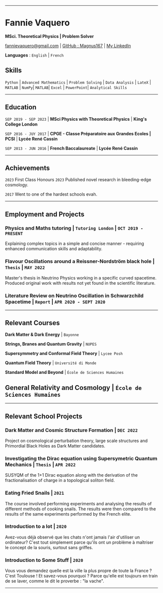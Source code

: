 
-------------------------------

# Fannie Vaquero

**MSci. Theoretical Physics &#124; Problem Solver**

<div id="webaddress">
<a href="fannievaquero@gmail.com">fannievaquero@gmail.com</a>
&#124; <a href="https://github.com/Magnus167">GitHub : Magnus167</a>
&#124; <a href="www.linkedin.com/in/fannievaquero">My LinkedIn</a>
</div>

**Languages** : `English` &#124; `French`

## Skills

`Python` &#124; `Advanced Mathematics` &#124; `Problem Solving` &#124; `Data Analysis` &#124; `LateX` &#124; `MATLAB` &#124; `NumPy`&#124; `MATLAB`&#124; `Excel` &#124; `PowerPoint`&#124; `Analytical Skills`


-------------------------------

## Education

`SEP 2019 - SEP 2023` &#124; **MSci Physics with Theoretical Physics** &#124;
**King's College London**

`SEP 2016 - JUY 2017` &#124; **CPGE - Classe Préparatoire aux Grandes Ecoles &#124; PCSI** &#124;
**Lycée René Cassin**

`SEP 2013 - JUN 2016` &#124; **French Baccalaureate** &#124;
**Lycée René Cassin**

-------------------------------

## Achievements

`2023` First Class Honours
`2023` Published novel research in bleeding-edge cosmology.

`2017` Went to one of the hardest schools evah.

-------------------------------

## Employment and Projects

### **Physics and Maths tutoring** &#124; `Tutoring London` &#124; `OCT 2019 - PRESENT`

Explaining complex topics in a simple and concise manner - requiring enhanced communication skills and adaptability.

### **Flavour Oscillations around a Reissner-Nordström black hole** &#124; `Thesis` &#124; `MAY 2022`

Master's thesis in Neutrino Physics working in a specific curved spacetime. Produced original work with results not yet found in the scientific literature.

### **Literature Review on Neutrino Oscillation in Schwarzchild Spacetime** &#124; `Report` &#124; `APR 2020 - SEPT 2020`


-------------------------------

## Relevant Courses

**Dark Matter & Dark Energy** &#124; `Bayonne`

**Strings, Branes and Quantum Gravity** &#124; `NUPES`

**Supersymmetry and Conformal Field Theory** &#124; `Lycee Posh`

**Quantum Field Theory** &#124; `Université di Monde`

**Standard Model and Beyond** &#124; `École de Sciences Humaines`

**General Relativity and Cosmology** &#124; `École de Sciences Humaines`
-------------------------------
-------------------------------

## Relevant School Projects

### **Dark Matter and Cosmic Structure Formation** &#124; `DEC 2022`

Project on cosmological perturbation theory, large scale structures and Primordial Black Holes as Dark Matter candidates.

### **Investigating the Dirac equation using Supersymetric Quantum Mechanics** &#124; `Thesis` &#124; `APR 2022`

SUSYQM of the 1+1 Dirac equation along with the derivation of the fractionalisation of charge in a topological soliton field.

### **Eating Fried Snails** &#124; `2021`

The course involved performing experiments and analysing the results of different methods of cooking snails. The results were then compared to the results of the same experiments performed by the French elite.

### **Introduction to a lot** &#124; `2020`

Avez-vous déjà observé que les chats n'ont jamais l'air d'utiliser un ordinateur? C'est tout simplement parce qu'ils ont un problème à maîtriser le concept de la souris, surtout sans griffes.

### **Introduction to Some Stuff** &#124; `2020`

Vous vous demandez quelle est la ville la plus propre de toute la France ? C'est Toulouse ! Et savez-vous pourquoi ? Parce qu'elle est toujours en train de se laver, comme le dit le proverbe : "la vache".

-------------------------------
